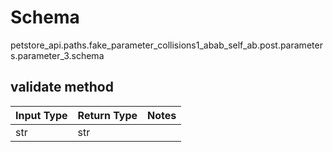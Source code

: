# Schema
petstore_api.paths.fake_parameter_collisions1_abab_self_ab.post.parameters.parameter_3.schema

## validate method
Input Type | Return Type | Notes
------------ | ------------- | -------------
str | str |
